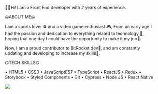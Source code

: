 👋🏻Hi! I am a Front End developer with 2 years of experience.

◎ABOUT ME◎

I am a sports lover ⚽️ and a video game enthusiast 🎮,
From an early age I had the passion and dedication to everything related to technology 📱, hoping that one day I could have the opportunity to make it my job📂.

Now, I am a proud contributor to BitRocket.dev🚀, and am constantly updating and developing to increase my skills🔮.

⌬TECH SKILLS⌬

• HTML5
• CSS3
• JavaScriptES7
• TypeScript
• ReactJS
• Redux
• Storybook
• Styled Components
• Git
• Cypress
• Node JS
• React Native

<img src="https://media-exp1.licdn.com/dms/image/C5616AQGxznzYtv6BBw/profile-displaybackgroundimage-shrink_350_1400/0/1616340578202?e=1639612800&v=beta&t=f7amuN6mup5s5y5WndRudCkk23DVW2cXd0u_yBdjiPY" >

